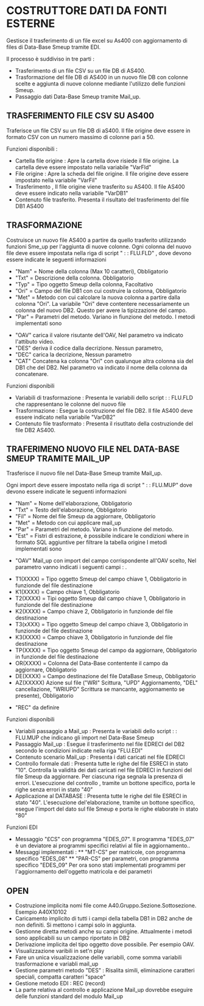 # COSTRUTTORE DATI DA FONTI ESTERNE

Gestisce il trasferimento di un file excel su As400 con aggiornamento di files di Data-Base Smeup tramite EDI.

Il processo è suddiviso in tre parti : 
* Trasferimento di un file CSV su un file DB di AS400.
* Trasformazione del file DB di AS400 in un nuovo file DB con colonne scelte e aggiunta di nuove colonne mediante l'utilizzo delle funzioni Smeup.
* Passaggio dati Data-Base Smeup tramite Mail_up.

## TRASFERIMENTO FILE CSV SU AS400

Traferisce un file CSV  su un file DB di aS400.
Il file origine deve essere in formato CSV con un numero massimo di colonne pari a 50.

Funzioni disponibili : 
* Cartella file origine :  Apre la cartella dove risiede il file origine. La cartella deve essere impostato nella variabile "VarFld"
* File origine :  Apre la scheda del file origine. Il file origine deve essere impostato nella variabile "VarFil"
* Trasferimento , Il file origine viene trasferito su AS400. Il file AS400 deve essere indicato nella variabile "VarDB1"
* Contenuto file trasferito. Presenta il risultato del trasferimento del file DB1 AS400

## TRASFORMAZIONE

Costruisce un nuovo file AS400 a partire da quello trasferito utilizzando funzioni Sme_up per l'aggiunta di nuove colonne.
Ogni colonna del nuovo file deve essere impostata nella riga di script " :  : FLU.FLD" , dove devono essere indicate le seguenti informazioni
* "Nam" = Nome della colonna (Max 10 caratteri), Obbligatorio
* "Txt"  = Descrizione della colonna. Obbligatorio
* "Typ"  = Tipo oggetto Smeup della colonna, Facoltativo
* "Ori"  = Campo del file DB1 con cui costruire la colonna, Obbligatorio
* "Met"  = Metodo con cui calcolare la nuova colonna a partire dalla colonna "Ori". La variabile "Ori" deve contentere necessariamente un colonna del nuovo DB2. Questo per avere la tipizzazione del campo.
* "Par"  = Parametri del metodo. Variano in fiunzione del metodo.
I metodi implementati sono
- "OAV" carica il valore risutante dell'OAV, Nel parametro va indicato l'attibuto video.
- "DES" deriva il codice dalla decrizione. Nessun parametro,
- "DEC" carica la decrizione, Nessun parametro
- "CAT" Concatena ka colonna "Ori" con qualunque altra colonna sia del DB1 che del DB2. Nel parametro va indicato il nome della colonna da concatenare.


Funzioni disponibili
* Variabili di trasformazione :  Presenta le variabili dello script  :  : FLU.FLD che rappresentano le colonne del nuovo file
* Trasformazione :  Esegue la costruzione del file DB2.  Il file AS400 deve essere indicato nella variabile "VarDB2"
* Contenuto file trasformato :  Presenta il risutltato della costruzionde del file DB2 AS400.

## TRAFERIMENO NUOVO FILE NEL DATA-BASE SMEUP TRAMITE MAIL_UP

Trasferisce il nuovo file nel Data-Base Smeup tramite Mail_up.

Ogni import deve essere impostato nella riga di script " :  : FLU.MUP" dove devono essere indicate le seguenti informazioni
* "Nam" = Nome dell'elaborazione, Obbligatorio
* "Txt" = Testo dell'elaborazione, Obbligatorio
* "Fil" = Nome del file Smeup da aggiornare, Obbligatorio
* "Met"  = Metodo con cui applicare mail_up
* "Par"  = Parametri del metodo. Variano in fiunzione del metodo.
* "Est"  = Fistri di estrazione, è possibile indicare le condizioni where in formato SQL aggiuntive per filtrare la tabella origine
I metodi implementati sono
- "OAV" Mail_up con import del campo corrispondente all'OAV scelto, Nel parametro vanno indicati i seguenti campi : .
* T1(XXXX) = Tipo oggetto Smeup del campo chiave 1, Obbligatorio in funzionde del file destinazione
* K1(XXXX) = Campo chiave 1, Obbligatorio
* T2(XXXX) = Tipi oggetto Smeup dal campo chiave 1, Obbligatorio in funzionde del file destinazione
* K2(XXXX) = Campo chiave 2, Obbligatorio in funzionde del file destinazione
* T3(xXXX) = Tipo oggetto Smeup del campo chiave 3, Obbligatorio in funzionde del file destinazione
* K3(XXXX) = Campo chiave 3, Obbligatorio in funzionde del file destinazione
* TP(XXXX) = Tipo oggetto Smeup del campo da aggiornare, Obbligatorio in funzionde del file destinazione
* OR(XXXX) = Colonna del Data-Base contentente il campo da aggiornare, Obbligatorio
* DE(XXXX) = Campo destinazione del file DataBase Smeup, Obbligatorio
* AZ(XXXXX)  Azione sul file ("WRI" Scittura, "UPD" Aggiornamento, "DEL" cancellazione, "WRIUPD" Scrittura se mancante, aggiornamento se presente), Obbligatorio
- "REC" da definire

Funzioni disponibili
* Variabili passaggio a Mail_up :  Presenta le variabili dello script  :  : FLU.MUP che indicano gli import nel Data-Base Smeup
* Passaggio Mail_up :  Esegue il trasferimento nel file EDRECI del DB2 secondo le condizioni indicate nella riga "FLU.EDI"
* Contenuto scenario Mail_up :  Presenta i dati caricati nel file EDRECI
* Controllo formale dati :  Presenta tutte le righe del file ESRECI in stato "10". Controlla la validità dei dati caricati nel file EDRECI in funzioni del file Smeup da aggiornare. Per ciascuna riga segnala la presenza di errori. L'esecuzione del controllo , tramite un bottone specifico, porta le righe senza errori in stato "40"
* Applicazione al DATABASE :  Presenta tutte le righe del file ESRECI in stato "40". L'esecuzione del'elaborazione, tramite un bottone specifico, esegue l'import del dato sul file Smeup e porta le righe elaborate in stato "80"

Funzioni EDI
* Messaggio "£CS" con programma "EDES_07". Il programma "EDES_07" è un deviatore ai programmi specifici relativi al file in aggiornamento..
* Messaggi implementati : 
** "MT-CS" per matricole, con programma specifico "EDES_08"
** "PAR-CS" per parametri, con programma specifico "EDES_09"
Per ora sono stati implementati programmi per l'aggiornamento dell'oggetto matricola e dei parametri

## OPEN
* Costruzione implicita nomi file come A40.Gruppo.Sezione.Sottosezione. Esempio A40X10102
* Caricamento implicito di tutti i campi della tabella DB1 in DB2 anche de non definiti. Si mettono i campi solo in aggiunta.
* Gestionne diretta metodi anche su campi origine. Attualmente i metodi sono applicabili su un campo riportato in DB2
* Derivazione implicita del tipo oggetto dove possibile. Per esempio OAV.
* Visualizzazione varibili in set'n play
* Fare un unica visualizzazione delle variabili, come somma variabili trasformazione  e variabli mail_up
* Gestione parametri metodo "DES" :  Risalita simili, eliminazione caratteri speciali, compatta caratteri "space"
* Gestione metodo EDI :  REC (record)
* La parte relativa al controllo e applicazione Mail_up dovrebbe eseguire delle funzioni standard del modulo Mail_up
